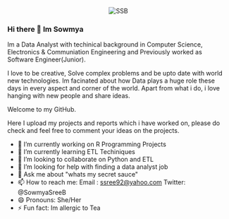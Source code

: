 <p align="center">

<img src="https://user-images.githubusercontent.com/78978556/184724016-fa8c25ff-d5f5-46dd-9957-21dbe238ca7e.png" title="SSB">

</p>

### Hi there 👋 Im Sowmya 

Im a Data Analyst with techinical background in Computer Science, Electronics & Communiation Engineering and Previously worked as Software Engineer(Junior).

I love to be creative, Solve complex problems and be upto date with world new technologies. Im facinated about how Data plays a huge role these days in every aspect and corner of the world. Apart from what i do, i love hanging with new people and share ideas.

Welcome to my GitHub.

Here I upload my projects and reports which i have worked on, please do check and feel free to comment your ideas on the projects.


- 🔭 I’m currently working on R Programming Projects 
- 🌱 I’m currently learning ETL Techiniques
- 👯 I’m looking to collaborate on Python and ETL
- 🤔 I’m looking for help with finding a data analyst job
- 💬 Ask me about "whats my secret sauce"
- 📫 How to reach me: 
     Email : ssree92@yahoo.com
     Twitter: @SowmyaSreeB
- 😄 Pronouns: She/Her
- ⚡ Fun fact: Im allergic to Tea


